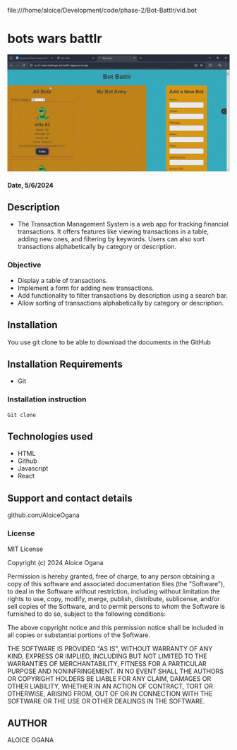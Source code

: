 file:///home/aloice/Development/code/phase-2/Bot-Battlr/vid.bot

# bots wars battlr

![](src/img/GIF_20240514_032135_937.gif)

#### Date, 5/6/2024

## Description

- The Transaction Management System is a web app for tracking financial transactions. It offers features like viewing transactions in a table, adding new ones, and filtering by keywords. Users can also sort transactions alphabetically by category or description.

### Objective

- Display a table of transactions.
- Implement a form for adding new transactions.
- Add functionality to filter transactions by description using a search bar.
- Allow sorting of transactions alphabetically by category or description.

## Installation

You use git clone to be able to download the documents in the GitHub

## Installation Requirements

- Git

### Installation instruction

```
Git clone

```

## Technologies used

- HTML
- Github
- Javascript
- React

## Support and contact details

github.com/AloiceOgana

### License

MIT License

Copyright (c) 2024 Aloice Ogana

Permission is hereby granted, free of charge, to any person obtaining a copy
of this software and associated documentation files (the "Software"), to deal
in the Software without restriction, including without limitation the rights
to use, copy, modify, merge, publish, distribute, sublicense, and/or sell
copies of the Software, and to permit persons to whom the Software is
furnished to do so, subject to the following conditions:

The above copyright notice and this permission notice shall be included in all
copies or substantial portions of the Software.

THE SOFTWARE IS PROVIDED "AS IS", WITHOUT WARRANTY OF ANY KIND, EXPRESS OR
IMPLIED, INCLUDING BUT NOT LIMITED TO THE WARRANTIES OF MERCHANTABILITY,
FITNESS FOR A PARTICULAR PURPOSE AND NONINFRINGEMENT. IN NO EVENT SHALL THE
AUTHORS OR COPYRIGHT HOLDERS BE LIABLE FOR ANY CLAIM, DAMAGES OR OTHER
LIABILITY, WHETHER IN AN ACTION OF CONTRACT, TORT OR OTHERWISE, ARISING FROM,
OUT OF OR IN CONNECTION WITH THE SOFTWARE OR THE USE OR OTHER DEALINGS IN THE
SOFTWARE.

## AUTHOR

ALOICE OGANA
